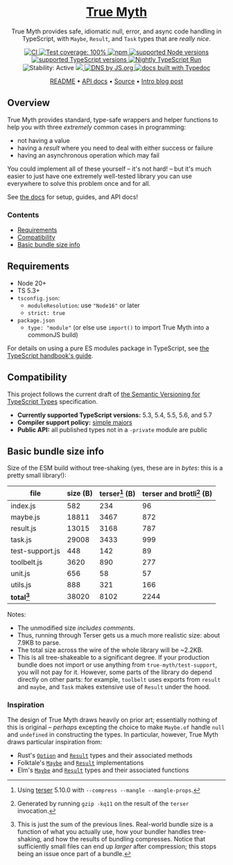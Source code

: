 <h1 align="center"><a href='https://github.com/true-myth/true-myth'>True Myth</a></h1>

<p align="center">True Myth provides safe, idiomatic null, error, and async code handling in TypeScript, with <code>Maybe</code>, <code>Result</code>, and <code>Task</code> types that are <em>really nice</em>.</p>

<p align="center">
  <a href='https://github.com/true-myth/true-myth/blob/main/.github/workflows/CI.yml'>
    <img src='https://github.com/true-myth/true-myth/workflows/CI/badge.svg?branch=main' title='CI'>
  </a>
  <a href='https://github.com/true-myth/true-myth/blob/master/package.json#L78-L85'>
    <img src='https://img.shields.io/badge/Vitest-100%25-0a7c00.svg' alt='Test coverage: 100%'>
  </a>
  <a href='https://www.npmjs.com/package/true-myth'>
    <img src='https://img.shields.io/npm/v/true-myth.svg' alt='npm'>
  </a>
  <a href='https://github.com/true-myth/true-myth/blob/main/.github/workflows/CI.yml#L25'>
    <img src='https://img.shields.io/badge/Node-18%20LTS%20%7C%2020%20LTS%20%7C%2022-darkgreen' alt='supported Node versions'>
  </a>
  <a href='https://github.com/true-myth/true-myth/blob/main/.github/workflows/CI.yml#L59'>
    <img src='https://img.shields.io/badge/TypeScript-5.3%20%3C=%205.7%20%7C%20next-3178c6' alt='supported TypeScript versions'>
  </a>
  <a href='https://github.com/true-myth/true-myth/blob/main/.github/workflows/Nightly.yml'>
    <img src='https://github.com/true-myth/true-myth/workflows/Nightly%20TypeScript%20Run/badge.svg' alt='Nightly TypeScript Run'>
  </a>
  <img src='https://img.shields.io/badge/stability-active-663399' alt='Stability: Active'>
  <a href='https://github.com/true-myth/true-myth/blob/main/LICENSE'>
    <img src='https://img.shields.io/github/license/true-myth/true-myth.svg'>
  </a>
  <a href='https://js.org'>
    <img src='https://img.shields.io/badge/dns-js.org-ffb400.svg' alt='DNS by JS.org'>
  </a>
  <a href='http://true-myth.js.org'>
    <img src='https://img.shields.io/badge/docs-Typedoc-009fb5.svg' alt='docs built with Typedoc'>
  </a>
</p>

<p align="center">
  <a href='https://github.com/true-myth/true-myth'>README</a> • <a href='https://true-myth.js.org'>API docs</a> • <a href='https://github.com/true-myth/true-myth/tree/main/src'>Source</a> • <a href='http://www.chriskrycho.com/2017/announcing-true-myth-10.html'>Intro blog post</a>
</p>

## Overview

True Myth provides standard, type-safe wrappers and helper functions to help you with three _extremely_ common cases in programming:

- not having a value
- having a _result_ where you need to deal with either success or failure
- having an asynchronous operation which may fail

You could implement all of these yourself – it's not hard! – but it's much easier to just have one extremely well-tested library you can use everywhere to solve this problem once and for all.

See [the docs](https://true-myth.js.org) for setup, guides, and API docs!

### Contents

- [Requirements](#requirements)
- [Compatibility](#compatibility)
- [Basic bundle size info](#basic-bundle-size-info)

## Requirements

- Node 20+
- TS 5.3+
- `tsconfig.json`:
  - `moduleResolution`: use `"Node16"` or later
  - `strict: true`
- `package.json`
  - `type: "module"` (or else use `import()` to import True Myth into a commonJS build)

For details on using a pure ES modules package in TypeScript, see [the TypeScript handbook's guide](https://www.typescriptlang.org/docs/handbook/esm-node.html).


## Compatibility

This project follows the current draft of [the Semantic Versioning for TypeScript Types][semver] specification.

- **Currently supported TypeScript versions:** 5.3, 5.4, 5.5, 5.6, and 5.7
- **Compiler support policy:** [simple majors][sm]
- **Public API:** all published types not in a `-private` module are public

[semver]: https://www.semver-ts.org
[sm]: https://www.semver-ts.org/formal-spec/5-compiler-considerations.html#simple-majors

## Basic bundle size info

Size of the ESM build without tree-shaking (yes, these are in *bytes*: this is a pretty small library!):

|       file        | size (B) | terser[^terser] (B) | terser and brotli[^brotli] (B) |
| ----------------- | -------- | ------------------- | ------------------------------ |
| index.js          | 582      | 234                 | 96                             |
| maybe.js          | 18811    | 3467                | 872                            |
| result.js         | 13015    | 3168                | 787                            |
| task.js           | 29008    | 3433                | 999                            |
| test-support.js   | 448      | 142                 | 89                             |
| toolbelt.js       | 3620     | 890                 | 277                            |
| unit.js           | 656      | 58                  | 57                             |
| utils.js          | 888      | 321                 | 166                            |
| **total[^total]** | 38020    | 8102                | 2244                           |

Notes:

- The unmodified size *includes comments*.
- Thus, running through Terser gets us a much more realistic size: about 7.9KB to parse.
- The total size across the wire of the whole library will be ~2.2KB.
- This is all tree-shakeable to a significant degree. If your production bundle does not import or use anything from `true-myth/test-support`, you will not pay for it. However, some parts of the library do depend directly on other parts: for example, `toolbelt` uses exports from `result` and `maybe`, and `Task` makes extensive use of `Result` under the hood.

[^terser]: Using [terser](https://github.com/terser/terser) 5.10.0 with `--compress --mangle --mangle-props`.

[^brotli]: Generated by running `gzip -kq11` on the result of the `terser` invocation.

[^total]: This is just the sum of the previous lines. Real-world bundle size is a function of what you actually use, how your bundler handles tree-shaking, and how the results of bundling compresses. Notice that sufficiently small files can end up _larger_ after compression; this stops being an issue once part of a bundle.


### Inspiration

The design of True Myth draws heavily on prior art; essentially nothing of this is original – _perhaps_ excepting the choice to make `Maybe.of` handle `null` and `undefined` in constructing the types. In particular, however, True Myth draws particular inspiration from:

- Rust's [`Option`][rs-option] and [`Result`][rs-result] types and their associated methods
- Folktale's [`Maybe`][ft-maybe] and [`Result`][ft-result] implementations
- Elm's [`Maybe`][elm-maybe] and [`Result`][elm-result] types and their
  associated functions

[rs-option]: https://doc.rust-lang.org/stable/std/option/
[rs-result]: https://doc.rust-lang.org/stable/std/result/
[ft-maybe]: http://folktale.origamitower.com/api/v2.0.0/en/folktale.maybe.html
[ft-result]: http://folktale.origamitower.com/api/v2.0.0/en/folktale.result.html
[elm-maybe]: http://package.elm-lang.org/packages/elm-lang/core/5.1.1/Maybe
[elm-result]: http://package.elm-lang.org/packages/elm-lang/core/5.1.1/Result
